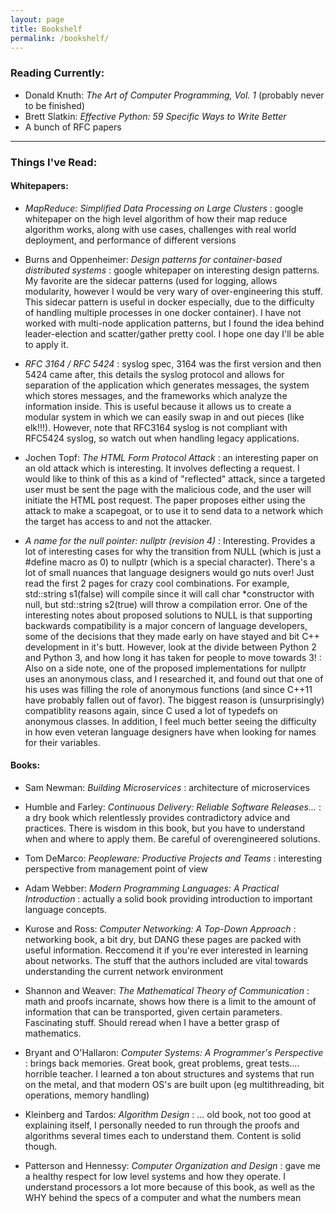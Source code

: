 ```yaml
---
layout: page
title: Bookshelf
permalink: /bookshelf/
---
```


### __Reading Currently:__

- Donald Knuth: _The Art of Computer Programming, Vol. 1_ (probably never to be finished)
- Brett Slatkin: _Effective Python: 59 Specific Ways to Write Better_ 
- A bunch of RFC papers

-----------------------

### __Things I've Read__:


#### Whitepapers:

- _MapReduce: Simplified Data Processing on Large Clusters_
: google whitepaper on the high level algorithm of how their map reduce algorithm works, along with use cases, challenges with real world deployment, and performance of different versions

- Burns and Oppenheimer: _Design patterns for container-based distributed systems_
: google whitepaper on interesting design patterns. My favorite are the sidecar patterns (used for logging, allows modularity, however I would be very wary of over-engineering this stuff. This sidecar pattern is useful in docker especially, due to the difficulty of handling multiple processes in one docker container). I have not worked with multi-node application patterns, but I found the idea behind leader-election and scatter/gather pretty cool. I hope one day I'll be able to apply it.


- _RFC 3164 / RFC 5424_
: syslog spec, 3164 was the first version and then 5424 came after, this details the syslog protocol and allows for separation of the application which generates messages, the system which stores messages, and the frameworks which analyze the information inside. This is useful because it allows us to create a modular system in which we can easily swap in and out pieces (like elk!!!). However, note that RFC3164 syslog is not compliant with RFC5424 syslog, so watch out when handling legacy applications.

- Jochen Topf: _The HTML Form Protocol Attack_
: an interesting paper on an old attack which is interesting. It involves deflecting a request. I would like to think of this as a kind of "reflected" attack, since a targeted user must be sent the page with the malicious code, and the user will initiate the HTML post request. The paper proposes either using the attack to make a scapegoat, or to use it to send data to a network which the target has access to and not the attacker.

- _A name for the null pointer: nullptr (revision 4)_
: Interesting. Provides a lot of interesting cases for why the transition from NULL (which is just a #define macro as 0) to nullptr (which is a special character). There's a lot of small nuances that language designers would go nuts over! Just read the first 2 pages for crazy cool combinations. For example, std::string s1(false) will compile since it will call char *constructor with null, but std::string s2(true) will throw a compilation error. One of the interesting notes about proposed solutions to NULL is that supporting backwards compatibility is a major concern of language developers, some of the decisions that they made early on have stayed and bit C++ development in it's butt. However, look at the divide between Python 2 and Python 3, and how long it has taken for people to move towards 3!
: Also on a side note, one of the proposed implementations for nullptr uses an anonymous class, and I researched it, and found out that one of his uses was filling the role of anonymous functions (and since C++11 have probably fallen out of favor). The biggest reason is (unsurprisingly) compatiblity reasons again, since C used a lot of typedefs on anonymous classes. In addition, I feel much better seeing the difficulty in how even veteran language designers have when looking for names for their variables.

#### Books:

- Sam Newman: _Building Microservices_
: architecture of microservices

- Humble and Farley: _Continuous Delivery: Reliable Software Releases..._
: a dry book which relentlessly provides contradictory advice and practices. There is wisdom in this book, but you have to understand when and where to apply them. Be careful of overengineered solutions.

- Tom DeMarco: _Peopleware: Productive Projects and Teams_
: interesting perspective from management point of view

- Adam Webber: _Modern Programming Languages: A Practical Introduction_
: actually a solid book providing introduction to important language concepts.

- Kurose and Ross: _Computer Networking: A Top-Down Approach_
: networking book, a bit dry, but DANG these pages are packed with useful information. Reccomend it if you're ever interested in learning about networks. The stuff that the authors included are vital towards understanding the current network environment

- Shannon and Weaver: _The Mathematical Theory of Communication_
: math and proofs incarnate, shows how there is a limit to the amount of information that can be transported, given certain parameters. Fascinating stuff. Should reread when I have a better grasp of mathematics.

- Bryant and O'Hallaron: _Computer Systems: A Programmer's Perspective_
: brings back memories. Great book, great problems, great tests.... horrible teacher. I learned a ton about structures and systems that run on the metal, and that modern OS's are built upon (eg multithreading, bit operations, memory handling)

- Kleinberg and Tardos: _Algorithm Design_
: ... old book, not too good at explaining itself, I personally needed to run through the proofs and algorithms several times each to understand them. Content is solid though.

- Patterson and Hennessy: _Computer Organization and Design_
: gave me a healthy respect for low level systems and how they operate. I understand processors a lot more because of this book, as well as the WHY behind the specs of a computer and what the numbers mean
